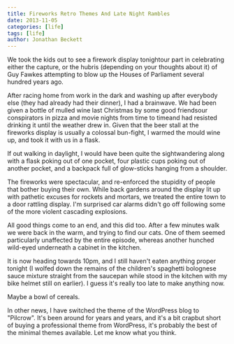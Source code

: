 ```yaml
---
title: Fireworks Retro Themes And Late Night Rambles
date: 2013-11-05
categories: [life]
tags: [life]
author: Jonathan Beckett
---
```


We took the kids out to see a firework display tonightour part in celebrating either the capture, or the hubris (depending on your thoughts about it) of Guy Fawkes attempting to blow up the Houses of Parliament several hundred years ago.

After racing home from work in the dark and washing up after everybody else (they had already had their dinner), I had a brainwave. We had been given a bottle of mulled wine last Christmas by some good friendsour conspirators in pizza and movie nights from time to timeand had resisted drinking it until the weather drew in. Given that the beer stall at the fireworks display is usually a colossal bun-fight, I warmed the mould wine up, and took it with us in a flask.

If out walking in daylight, I would have been quite the sightwandering along with a flask poking out of one pocket, four plastic cups poking out of another pocket, and a backpack full of glow-sticks hanging from a shoulder.

The fireworks were spectacular, and re-enforced the stupidity of people that bother buying their own. While back gardens around the display lit up with pathetic excuses for rockets and mortars, we treated the entire town to a door rattling display. I'm surprised car alarms didn't go off following some of the more violent cascading explosions.

All good things come to an end, and this did too. After a few minutes walk we were back in the warm, and trying to find our cats. One of them seemed particularly unaffected by the entire episode, whereas another hunched wild-eyed underneath a cabinet in the kitchen.

It is now heading towards 10pm, and I still haven't eaten anything proper tonight (I wolfed down the remains of the children's spaghetti bolognese sauce mixture straight from the saucepan while stood in the kitchen with my bike helmet still on earlier). I guess it's really too late to make anything now.

Maybe a bowl of cereals.

In other news, I have switched the theme of the WordPress blog to "Pilcrow". It's been around for years and years, and it's a bit crapbut short of buying a professional theme from WordPress, it's probably the best of the minimal themes available. Let me know what you think.